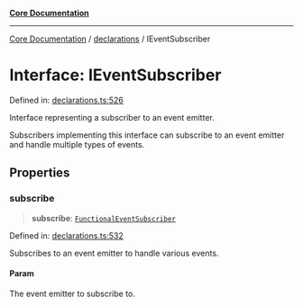 [**Core Documentation**](../../README.md)

***

[Core Documentation](../../README.md) / [declarations](../README.md) / IEventSubscriber

# Interface: IEventSubscriber

Defined in: [declarations.ts:526](https://github.com/stonemjs/core/blob/b1f29857c7f1e529739f22d486494bed3b22d2c6/src/declarations.ts#L526)

Interface representing a subscriber to an event emitter.

Subscribers implementing this interface can subscribe to an event emitter
and handle multiple types of events.

## Properties

### subscribe

> **subscribe**: [`FunctionalEventSubscriber`](../type-aliases/FunctionalEventSubscriber.md)

Defined in: [declarations.ts:532](https://github.com/stonemjs/core/blob/b1f29857c7f1e529739f22d486494bed3b22d2c6/src/declarations.ts#L532)

Subscribes to an event emitter to handle various events.

#### Param

The event emitter to subscribe to.
